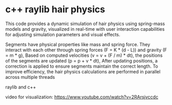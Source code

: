 # c++ raylib hair physics

This code provides a dynamic simulation of hair physics using spring-mass models and gravity, visualized in real-time with user interaction capabilities for adjusting simulation parameters and visual effects.




Segments have physical properties like mass and spring force. They interact with each other through spring forces (F = K * (d - L)) and gravity (F = m * g), Based on computed velocities (v = v + (F / m) * dt), the positions of the segments are updated (p = p + v * dt), After updating positions, a correction is applied to ensure segments maintain the correct length. To improve efficiency, the hair physics calculations are performed in parallel across multiple threads

raylib and c++

video for visualization: 
https://www.youtube.com/watch?v=2RArsjvccdc
